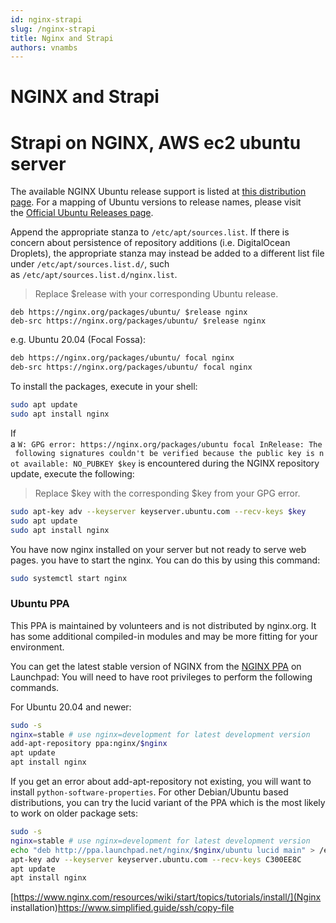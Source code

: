 ```yaml
---
id: nginx-strapi
slug: /nginx-strapi
title: Nginx and Strapi
authors: vnambs
---
```

# NGINX and Strapi
# **Strapi on NGINX, AWS ec2 ubuntu server**

The available NGINX Ubuntu release support is listed at [this distribution page](https://nginx.org/packages/ubuntu/dists/). For a mapping of Ubuntu versions to release names, please visit the [Official Ubuntu Releases page](https://wiki.ubuntu.com/Releases).

Append the appropriate stanza to `/etc/apt/sources.list`. If there is concern about persistence of repository additions (i.e. DigitalOcean Droplets), the appropriate stanza may instead be added to a different list file under `/etc/apt/sources.list.d/`, such as `/etc/apt/sources.list.d/nginx.list`.

> Replace $release with your corresponding Ubuntu release.

```bas
deb https://nginx.org/packages/ubuntu/ $release nginx
deb-src https://nginx.org/packages/ubuntu/ $release nginx
```

e.g. Ubuntu 20.04 (Focal Fossa):

```bash
deb https://nginx.org/packages/ubuntu/ focal nginx
deb-src https://nginx.org/packages/ubuntu/ focal nginx
```

To install the packages, execute in your shell:

```bash
sudo apt update
sudo apt install nginx
```

If a `W: GPG error: https://nginx.org/packages/ubuntu focal InRelease: The following signatures couldn't be verified because the public key is not available: NO_PUBKEY $key` is encountered during the NGINX repository update, execute the following:

> Replace $key with the corresponding $key from your GPG error.

```bash
sudo apt-key adv --keyserver keyserver.ubuntu.com --recv-keys $key
sudo apt update
sudo apt install nginx
```

You have now nginx installed on your server but not ready to serve web pages. you have to start the nginx. You can do this by using this command:

```bash
sudo systemctl start nginx
```

### Ubuntu PPA

This PPA is maintained by volunteers and is not distributed by nginx.org. It has some additional compiled-in modules and may be more fitting for your environment.

You can get the latest stable version of NGINX from the [NGINX PPA](https://launchpad.net/~nginx/+archive/ubuntu/development) on Launchpad: You will need to have root privileges to perform the following commands.

For Ubuntu 20.04 and newer:

```bash
sudo -s
nginx=stable # use nginx=development for latest development version
add-apt-repository ppa:nginx/$nginx
apt update
apt install nginx
```

If you get an error about add-apt-repository not existing, you will want to install `python-software-properties`. For other Debian/Ubuntu based distributions, you can try the lucid variant of the PPA which is the most likely to work on older package sets:

```bash
sudo -s
nginx=stable # use nginx=development for latest development version
echo "deb http://ppa.launchpad.net/nginx/$nginx/ubuntu lucid main" > /etc/apt/sources.list.d/nginx-$nginx-lucid.list
apt-key adv --keyserver keyserver.ubuntu.com --recv-keys C300EE8C
apt update
apt install nginx
```

[https://www.nginx.com/resources/wiki/start/topics/tutorials/install/](Nginx installation)https://www.simplified.guide/ssh/copy-file